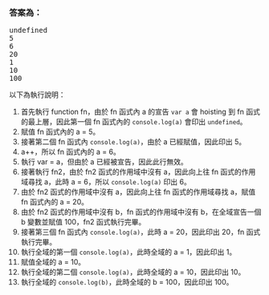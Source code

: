 ### 答案為：
<pre>
undefined
5
6
20
1
10
100
</pre>
以下為執行說明：
1. 首先執行 function fn，由於 fn 函式內 a 的宣告 ```var a``` 會 hoisting 到 fn 函式的最上層，因此第一個 fn 函式內的 `console.log(a)` 會印出 `undefined`。
2. 賦值 fn 函式內的 a = 5。
3. 接著第二個 fn 函式內 `console.log(a)`，由於 a 已經賦值，因此印出 5。
4. a++，所以 fn 函式內的 a = 6。
5. 執行 var = a，但由於 a 已經被宣告，因此此行無效。
6. 接著執行 fn2，由於 fn2 函式的作用域中沒有 a，因此向上往 fn 函式的作用域尋找 a，此時 a = 6，所以 `console.log(a)` 印出 6。 
7. 由於 fn2 函式的作用域中沒有 a，因此向上往 fn 函式的作用域尋找 a，賦值 fn 函式內的 a = 20。
8. 由於 fn2 函式的作用域中沒有 b，fn 函式的作用域中沒有 b，在全域宣告一個 b 變數並賦值 100，fn2 函式執行完畢。
9. 接著第三個 fn 函式內 `console.log(a)`，此時 a = 20，因此印出 20，fn 函式執行完畢。
10. 執行全域的第一個 `console.log(a)`，此時全域的 a = 1，因此印出 1。
11. 賦值全域的 a = 10。
12. 執行全域的第二個 `console.log(a)`，此時全域的 a = 10，因此印出 10。
13. 執行全域的 `console.log(b)`，此時全域的 b = 100，因此印出 100。
